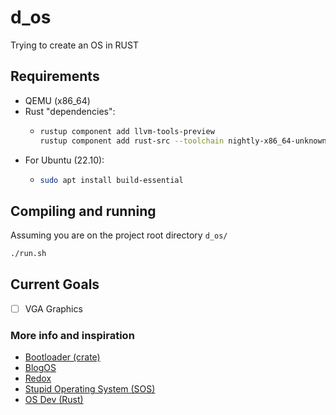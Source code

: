 # d_os

Trying to create an OS in RUST

## Requirements

- QEMU (x86_64)
- Rust "dependencies":
  - ```sh
    rustup component add llvm-tools-preview
    rustup component add rust-src --toolchain nightly-x86_64-unknown-linux-gnu
    ```
- For Ubuntu (22.10):
  - ```sh
    sudo apt install build-essential
    ```

## Compiling and running

Assuming you are on the project root directory `d_os/`
```sh
./run.sh
```

## Current Goals

- [ ] VGA Graphics

### More info and inspiration

- [Bootloader (crate)](https://github.com/rust-osdev/bootloader)
- [BlogOS](https://os.phil-opp.com/)
- [Redox](https://www.redox-os.org/)
- [Stupid Operating System (SOS)](https://github.com/sos-os/kernel)
- [OS Dev (Rust)](https://wiki.osdev.org/Rust)
